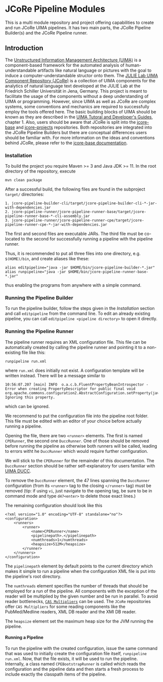 # JCoRe Pipeline Modules

This is a multi module repository and project offering capabilities to create and run JCoRe UIMA pipelines. It has two main parts, the JCoRe Pipeline Builder(s) and the JCoRe Pipeline runner.

## Introduction

The [Unstructured Information Management Architecture (UIMA)](https://uima.apache.org/) is a component-based framework for the automated analysis of human-understandable artifacts like natural language or pictures with the goal to induce a computer-understandable structor onto them.
The [JULIE Lab  UIMA  Component  Repository (JCoRe)](https://github.com/JULIELab/jcore-base) is a collection of UIMA components for the analytics of natural language text developed at the JULIE Lab at the Friedrich Schiller Universität in Jena, Germany. This project is meant to facilitate the usage of the components without a deep understanding of UIMA or programming.
However, since UIMA as well as JCoRe are complex systems, some conventions and mechanics are required to successfully employ the tools offered here. The basic building blocks of UIMA should be known as they are described in the [UIMA Tutoral and Developer's Guides](https://uima.apache.org/d/uimaj-2.10.2/tutorials_and_users_guides.html#ugr.tug.aae.getting_started), chapter 1. Also, users should be aware that JCoRe is split into the [jcore-base](https://github.com/JULIELab/jcore-base) and [jcore-projects](https://github.com/JULIELab/jcore-projects) repositories. Both repositories are integrated into the JCoRe Pipeline Builders but there are conceptual differences users should be familiar with. For more information on the ideas and conventions behind JCoRe, please refer to the [jcore-base documentation](https://github.com/JULIELab/jcore-base).

### Installation

To build the project you require Maven >= 3 and Java JDK >= 11. In the root directory of the repository, execute

    mvn clean package
    
After a successful build, the following files are found in the subproject `target/` directories:

    1. jcore-pipeline-builder-cli/target/jcore-pipeline-builder-cli-*-jar-with-dependencies.jar
    2. jcore-pipeline-runner/jcore-pipeline-runner-base/target/jcore-pipeline-runner-base-*-cli-assembly.jar 
    3. jcore-pipeline-runner/jcore-pipeline-runner-cpe/target/jcore-pipeline-runner-cpe-*-jar-with-dependencies.jar
    
The first and second files are executable JARs. The third file must be co-located to the second for successfully running
a pipeline with the pipeline runner.

Thus, it is recommended to put all three files into one directory, e.g. `$(HOME)/bin`, and create aliases like these:

    alias editpipeline="java -jar $HOME/bin/jcore-pipeline-builder-*.jar"
    alias runpipeline="java -jar $HOME/bin/jcore-pipeline-runner-base-*.jar"
    
thus enabling the programs from anywhere with a simple command.

### Running the Pipeline Builder

To run the pipeline builder, follow the steps given in the *Installation* section and call `editpipeline` from the
command line. To edit an already existing pipeline, you can call `editpipeline <pipeline directory>` to open it
directly.

### Running the Pipeline Runner

The pipeline runner requires an XML configuration file. This file can be automatically created by calling
the pipeline runner and pointing it to a non-existing file like this:

    runpipeline run.xml
    
where `run.xml` does initially not exist. A configuration template will be written instead.
There will be a message similar to
 
    10:56:07.207 [main] INFO  o.a.c.b.FluentPropertyBeanIntrospector - Error when creating PropertyDescriptor for public final void org.apache.commons.configuration2.AbstractConfiguration.setProperty(java.lang.String,java.lang.Object)! Ignoring this property.
     
which can be ignored.

We recommend to put the 
configuration file into the pipeline root folder. This file must be
edited with an editor of your choice before actually running a pipeline.

Opening the file, there are two `<runner>` elements. The first is named `CPERunner`, the second one
`DuccRunner`. One of those should be removed before running the pipeline as otherwise both runners will be called,
leading to errors witht he `DuccRunner` which would require further configuration.

We will stick to the `CPERunner` for the remainder of this documentation. The `DuccRunner` section should be rather
self-explanatory for users familiar with [UIMA DUCC](https://uima.apache.org/doc-uimaducc-whatitam.html).

To remove the `DuccRunner` element, the 47 lines spanning the `DuccRunner` configuration (from its `<runner>` tag to the
closing `</runner>` tag) must be removed (tip: if using `vi`, just navigate to the opening tag, be sure to be in command
mode and type `d47<enter>` to delete those exact lines.)

The remaining configuration should look like this

    <?xml version="1.0" encoding="UTF-8" standalone="no"?>
    <configuration>
        <runners>
            <runner>
                <name>CPERunner</name>
                <pipelinepath>.</pipelinepath>
                <numthreads>1</numthreads>
                <heapsize>512M</heapsize>
            </runner>
        </runners>
    </configuration>
    
    
The `pipelinepath` element by default points to the current directory which makes it simple to run a pipeline
when the configuration XML file is put into the pipeline's root directory.

The `numthreads` element specifies the number of threads that should be employed for a run of the pipeline.
All components with the exception of the reader will be multiplied by the given number and be run in parallel. To avoid
reader bottlenecks, [`CAS Multipliers`](https://uima.apache.org/d/uimaj-2.10.4/tutorials_and_users_guides.html#ugr.tug.cm)
can be used. The `JCoRe` repositories offer `CAS Multipliers` for some reading components like the PubMed/Medline readers,
XML DB reader and the XMI DB reader.

The `heapsize` element set the maximum heap size for the JVM running the pipeline.

#### Running a Pipeline

To run the pipeline with the created configuration, issue the same command that was used to initially create
the configuration file itself, `runpipeline run.xml`. Now, that the file exists, it will be used to run the pipeline.
Internally, a class named `CPEBootstrapRunner` is called which reads the configuration and the pipeline data and
then starts a fresh process to include exactly the classpath items of the pipeline. 
